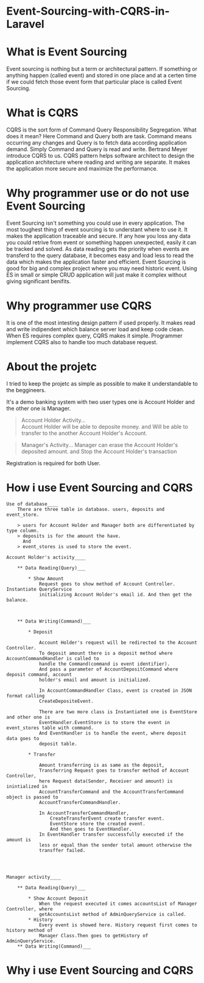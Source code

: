 # Event-Sourcing-with-CQRS-in-Laravel


# What is Event Sourcing

Event sourcing is nothing but a term or architectural pattern. If something or anything happen (called event) and stored in one place and at a certen time if we could fetch those event form that particular place is called Event Sourcing.



# What is CQRS

CQRS is the sort form of Command Query Responsibility Segregation.
What does it mean? Here Command and Query both are task. Command means occurring any changes and Query is to fetch data according application demand. Simply Command and Query is read and write. Bertrand Meyer introduce CQRS to us. CQRS pattern helps software architect to design the application architecture where reading and writing are separate.
It makes the application more secure and maximize the performance.



# Why programmer use or do not use Event Sourcing

Event Sourcing isn't something you could use in every application. The most toughest thing of event sourcing is to understant where to use it. It makes the application traceable and secure. If any how you loss any data you could retrive from event or something happen unexpected, easily it can be tracked and solved. 
As data reading gets the priority when events are transferd to the query database, it becomes easy and load less to read the data which makes the application faster and efficient.
Event Sourcing is good for big and complex project where you may need historic event. Using ES in small or simple CRUD application will just make it complex without giving significant benifits.



# Why programmer use CQRS

It is one of the most intesting design pattern if used properly. It makes read and write indipendent which balance server load and keep code clean. When ES requires complex query, CQRS makes it simple. Programmer implement CQRS also to handle too much database request.



# About the projetc

I tried to keep the projetc as simple as possible to make it understandable to the beggineers.

It's a demo banking system with two user types one is Account Holder and the other one is Manager.

> Account Holder Activity...  
	Account Holder will be able to deposite money.
	and
	Will be able to transfer to the another Account Holder's Account.

> Manager's Activity...
	Manager can erase the Account Holder's deposited amount.
	and
	Stop the Account Holder's transaction

Registration is required for both User. 


# How i use Event Sourcing and CQRS

	Use of database____
		There are three table in database. users, deposits and event_store.

		> users for Account Holder and Manager both are differentiated by type column.
		> deposits is for the amount the have.
		  And
		> event_stores is used to store the event.
	
	Account Holder's activity____

		** Data Reading(Query)___
		
			* Show Amount
				Request goes to show method of Account Controller. Instantiate QueryService 
				initializing Account Holder's email id. And then get the balance.



		** Data Writing(Command)___
		
			* Deposit

				Account Holder's request will be redirected to the Account Controller.
				To deposit amount there is a deposit method where AccountCommandHandler is called to 
				handle the Command(command is event identifier).
				And pass a parameter of AccountDepositCommand where deposit command, account 
				holder's email and amount is initialized.

				In AccountCommandHandler Class, event is created in JSON format calling 
				CreateDepositeEvent.

				There are two more class is Instantiated one is EventStore and other one is 
				EventHandler.EventStore is to store the event in event_stores table with command.
				And EventHandler is to handle the event, where deposit data goes to 
				deposit table.

			* Transfer

				Amount transferring is as same as the deposit,
				Transferring Request goes to transfer method of Account Controller, 
				here Request data(Sender, Receiver and amount) is inintialized in 
				AccountTransferCommand and the AccountTransferCommand object is passed to 
				AccountTransferCommandHandler.
				
				In AccountTransferCommandHandler, 
					CreateTransferEvent create transfer event.
					EventStore store the created event.
					And then goes to EventHandler.
				In EventHandler transfer successfully executed if the amount is 
				less or equal than the sender total amount otherwise the 
				transffer failed.




	Manager activity____

		** Data Reading(Query)___

			* Show Account Deposit
				When the request executed it comes accountsList of Manager Controller, where 
				getAccountsList method of AdminQueryService is called.
			* History
				Every event is showed here. History request first comes to history method of 
				Manager Class.Then goes to getHistory of AdminQueryService.
		** Data Writing(Command)___

			








# Why i use Event Sourcing and CQRS





























